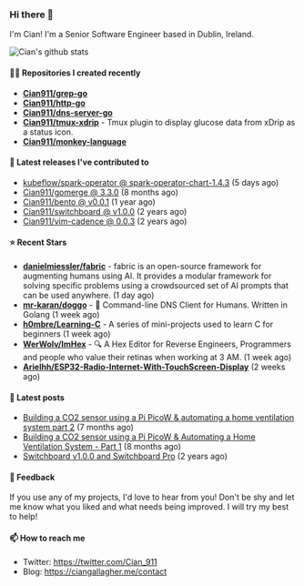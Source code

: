 ### Hi there 👋

I'm Cian! I'm a Senior Software Engineer based in Dublin, Ireland.

![Cian's github stats](https://github-readme-stats.vercel.app/api?username=CIan911&theme=dracula&show_icons=true)

#### 👨‍💻 Repositories I created recently
- **[Cian911/grep-go](https://github.com/Cian911/grep-go)**
- **[Cian911/http-go](https://github.com/Cian911/http-go)**
- **[Cian911/dns-server-go](https://github.com/Cian911/dns-server-go)**
- **[Cian911/tmux-xdrip](https://github.com/Cian911/tmux-xdrip)** - Tmux plugin to display glucose data from xDrip as a status icon.
- **[Cian911/monkey-language](https://github.com/Cian911/monkey-language)**

#### 🚀 Latest releases I've contributed to


- [kubeflow/spark-operator @ spark-operator-chart-1.4.3](https://github.com/kubeflow/spark-operator/releases/tag/spark-operator-chart-1.4.3) (5 days ago)
- [Cian911/gomerge @ 3.3.0](https://github.com/Cian911/gomerge/releases/tag/3.3.0) (8 months ago)
- [Cian911/bento @ v0.0.1](https://github.com/Cian911/bento/releases/tag/v0.0.1) (1 year ago)
- [Cian911/switchboard @ v1.0.0](https://github.com/Cian911/switchboard/releases/tag/v1.0.0) (2 years ago)
- [Cian911/vim-cadence @ 0.0.3](https://github.com/Cian911/vim-cadence/releases/tag/0.0.3) (2 years ago)

#### ⭐ Recent Stars


- **[danielmiessler/fabric](https://github.com/danielmiessler/fabric)** - fabric is an open-source framework for augmenting humans using AI. It provides a modular framework for solving specific problems using a crowdsourced set of AI prompts that can be used anywhere. (1 day ago)
- **[mr-karan/doggo](https://github.com/mr-karan/doggo)** - :dog: Command-line DNS Client for Humans. Written in Golang (1 week ago)
- **[h0mbre/Learning-C](https://github.com/h0mbre/Learning-C)** - A series of mini-projects used to learn C for beginners (1 week ago)
- **[WerWolv/ImHex](https://github.com/WerWolv/ImHex)** - 🔍 A Hex Editor for Reverse Engineers, Programmers and people who value their retinas when working at 3 AM. (1 week ago)
- **[Arielhh/ESP32-Radio-Internet-With-TouchScreen-Display](https://github.com/Arielhh/ESP32-Radio-Internet-With-TouchScreen-Display)** (2 weeks ago)

#### 📄 Latest posts
- [Building a CO2 sensor using a Pi PicoW &amp; automating a home ventilation system part 2](https://ciangallagher.me/2023/11/27/Co2-sensor-using-tiny-go-part-2/) (7 months ago)
- [Building a CO2 sensor using a Pi PicoW &amp; Automating a Home Ventilation System - Part 1](https://ciangallagher.me/2023/11/04/custom-co2-sensor-using-using-pi-picow/) (8 months ago)
- [Switchboard v1.0.0 and Switchboard Pro](https://ciangallagher.me/2022/09/17/Switchboard-v1-and-pro/) (2 years ago)

#### 💬 Feedback

If you use any of my projects, I'd love to hear from you! Don't be shy and let me know what you liked
and what needs being improved. I will try my best to help!

#### 📫 How to reach me

- Twitter: https://twitter.com/Cian_911
- Blog: https://ciangallagher.me/contact
